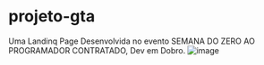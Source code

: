 # projeto-gta
Uma Landinq Page Desenvolvida no evento SEMANA DO ZERO AO PROGRAMADOR CONTRATADO, Dev em Dobro.
![image](https://github.com/Alailson-Nascimento/projeto-gta/assets/157761585/a904b3f0-8fc8-4ef9-860b-adbc8ba6c459)
